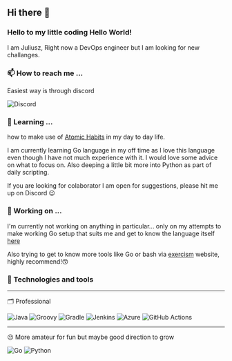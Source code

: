 ## Hi there 👋
### Hello to my little coding Hello World!

I am Juliusz, Right now a DevOps engineer but I am looking for new challanges.

### 📫 How to reach me ...
Easiest way is through discord

![Discord](https://img.shields.io/badge/hergoln-5865F2?style=for-the-badge&logo=discord&logoColor=fff)

### 🌱 Learning ...
how to make use of [Atomic Habits](https://jamesclear.com/atomic-habits) in my day to day life.

I am currently learning Go language in my off time as I love this language even though I have not much experience with it. I would love some advice on what to focus on. Also deeping a little bit more into Python as part of daily scripting.

If you are looking for colaborator I am open for suggestions, please hit me up on Discord :wink:

### 🔭 Working on ...
I'm currently not working on anything in particular... only on my attempts to make working Go setup that suits me and get to know the language itself [here](https://github.com/Hergoln/GoLearning)

Also trying to get to know more tools like Go or bash via [exercism](https://exercism.org/) website, highly recommend!😙

### 🧰 Technologies and tools
---
🗂️ Professional

![Java](https://img.shields.io/badge/Java-f89820?style=for-the-badge&logo=buymeacoffee&logoColor=5382a1)
![Groovy](https://img.shields.io/badge/Groovy-4298B8?style=for-the-badge&logo=apachegroovy&logoColor=fff)
![Gradle](https://img.shields.io/badge/Gradle-02303A?style=for-the-badge&logo=gradle&logoColor=fff)
![Jenkins](https://img.shields.io/badge/Jenkins-D24939?style=for-the-badge&logo=jenkins&logoColor=fff)
![Azure](https://img.shields.io/badge/Azure-fff?style=for-the-badge&logo=azuredevops&logoColor=blue)
![GitHub Actions](https://img.shields.io/badge/GitHub_Actions-2088FF?style=for-the-badge&logo=github-actions&logoColor=white)

---
😐 More amateur for fun but maybe good direction to grow

![Go](https://img.shields.io/badge/GO-454a4d?style=for-the-badge&logo=go&logoColor=blue)
![Python](https://img.shields.io/badge/python-3670A0?style=for-the-badge&logo=python&logoColor=ffdd54)


<!--
Here are some ideas to get you started: 
- 👯 I’m looking to collaborate on ...
- 🤔 I’m looking for help with ...
- 💬 Ask me about ...
-->
